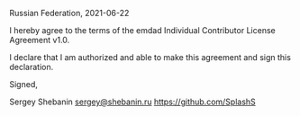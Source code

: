 Russian Federation, 2021-06-22

I hereby agree to the terms of the emdad Individual Contributor License
Agreement v1.0.

I declare that I am authorized and able to make this agreement and sign this
declaration.

Signed,

Sergey Shebanin sergey@shebanin.ru https://github.com/SplashS
